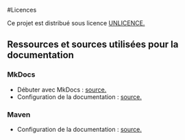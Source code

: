 #Licences

Ce projet est distribué sous licence <a href="https://unlicense.org">UNLICENCE.</a>

## Ressources et sources utilisées pour la documentation

### MkDocs

* Débuter avec MkDocs : <a href="https://www.mkdocs.org/#getting-started">source.</a>
* Configuration de la documentation : <a href="https://www.mkdocs.org/user-guide/configuration/">source.</a>

### Maven

* Configuration de la documentation : <a href="http://maven.apache.org/guides/getting-started/index.html#How_do_I_compile_my_application_sources">source.</a>